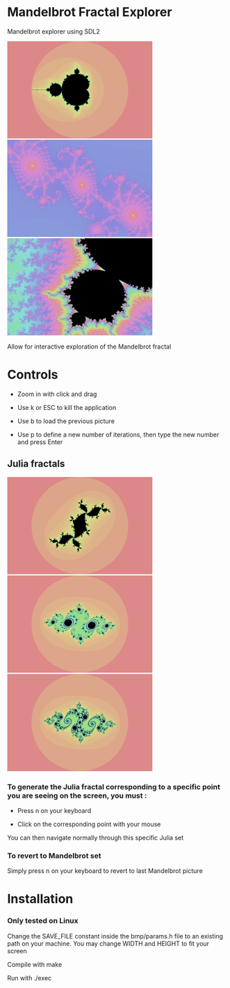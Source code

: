 # Mandelbrot Fractal Explorer

Mandelbrot explorer using SDL2

<img src="https://github.com/ejlly/Mandelbrot_Fractal_Explorer/blob/main/captures/Capture_2.png" width="334" height="223"/> <img src="https://github.com/ejlly/Mandelbrot_Fractal_Explorer/blob/main/captures/Capture_3.png" width="334" height="223"/> <img src="https://github.com/ejlly/Mandelbrot_Fractal_Explorer/blob/main/captures/Capture_6.png" width="334" height="223"/>

Allow for interactive exploration of the Mandelbrot fractal

# Controls

- Zoom in with click and drag

- Use k or ESC to kill the application

- Use b to load the previous picture

- Use p to define a new number of iterations, then type the new number and press Enter

## Julia fractals

<img src="https://github.com/ejlly/Mandelbrot_Fractal_Explorer/blob/main/captures/Capture_5.png" width="334" height="223"/> <img src="https://github.com/ejlly/Mandelbrot_Fractal_Explorer/blob/main/captures/Capture_7.png" width="334" height="223"/> <img src="https://github.com/ejlly/Mandelbrot_Fractal_Explorer/blob/main/captures/Capture_8.png" width="334" height="223"/>

### To generate the Julia fractal corresponding to a specific point you are seeing on the screen, you must :

- Press n on your keyboard

- Click on the corresponding point with your mouse

You can then navigate normally through this specific Julia set

### To revert to Mandelbrot set

Simply press n on your keyboard to revert to last Mandelbrot picture

# Installation

### Only tested on Linux

Change the SAVE_FILE constant inside the bmp/params.h file to an existing path on your machine.
You may change WIDTH and HEIGHT to fit your screen

Compile with make

Run with ./exec
